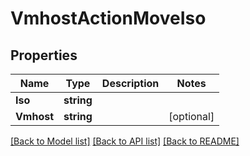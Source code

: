 # VmhostActionMoveIso

## Properties
Name | Type | Description | Notes
------------ | ------------- | ------------- | -------------
**Iso** | **string** |  | 
**Vmhost** | **string** |  | [optional] 

[[Back to Model list]](../README.md#documentation-for-models) [[Back to API list]](../README.md#documentation-for-api-endpoints) [[Back to README]](../README.md)


